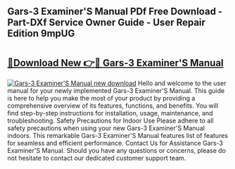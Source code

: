 ## Gars-3 Examiner'S Manual PDf Free Download - Part-DXf Service Owner Guide - User Repair Edition 9mpUG

# <h2><a href="http://cf20078.oget.top/?id=Gars-3+Examiner%27S+Manual">🔗Download New 👉🔴 Gars-3 Examiner'S Manual</a></h2>

[![Gars-3 Examiner'S Manual new download](https://i.imgur.com/5g1atiW.png)](http://cf20078.oget.top/?id=Gars-3+Examiner%27S+Manual)
Hello and welcome to the user manual for your newly implemented Gars-3 Examiner'S Manual. This guide is here to help you make the most of your product by providing a comprehensive overview of its features, functions, and benefits. You will find step-by-step instructions for installation, usage, maintenance, and troubleshooting. Safety Precautions for Indoor Use Please adhere to all safety precautions when using your new Gars-3 Examiner'S Manual indoors. This remarkable Gars-3 Examiner'S Manual features list of features for seamless and efficient performance. Contact Us for Assistance Gars-3 Examiner'S Manual. Should you have any questions or concerns, please do not hesitate to contact our dedicated customer support team.
